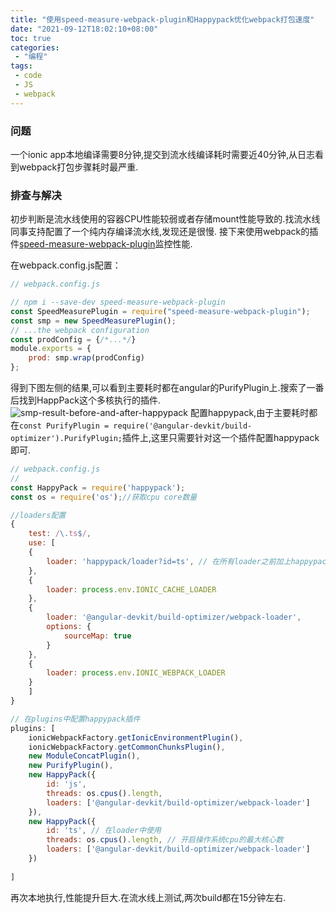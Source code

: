 ```yaml
---
title: "使用speed-measure-webpack-plugin和Happypack优化webpack打包速度"
date: "2021-09-12T18:02:10+08:00"
toc: true 
categories:
 - "编程"
tags:
 - code
 - JS
 - webpack
---
```


### 问题

一个ionic app本地编译需要8分钟,提交到流水线编译耗时需要近40分钟,从日志看到webpack打包步骤耗时最严重.

### 排查与解决

初步判断是流水线使用的容器CPU性能较弱或者存储mount性能导致的.找流水线同事支持配置了一个纯内存编译流水线,发现还是很慢.
接下来使用webpack的插件[speed-measure-webpack-plugin](https://www.npmjs.com/package/speed-measure-webpack-plugin)监控性能.

<!--more-->

在webpack.config.js配置：
```js
// webpack.config.js

// npm i --save-dev speed-measure-webpack-plugin
const SpeedMeasurePlugin = require("speed-measure-webpack-plugin");
const smp = new SpeedMeasurePlugin();
// ...the webpack configuration
const prodConfig = {/*...*/}
module.exports = {
    prod: smp.wrap(prodConfig)
};

```

得到下图左侧的结果,可以看到主要耗时都在angular的PurifyPlugin上.搜索了一番后找到HappPack这个多核执行的插件.
![smp-result-before-and-after-happypack](/py/happypack.jpg)
配置happypack,由于主要耗时都在`const PurifyPlugin = require('@angular-devkit/build-optimizer').PurifyPlugin;`插件上,这里只需要针对这一个插件配置happypack即可.

```js
// webpack.config.js
// 
const HappyPack = require('happypack');
const os = require('os');//获取cpu core数量

//loaders配置
{
    test: /\.ts$/, 
    use: [
    {
        loader: 'happypack/loader?id=ts', // 在所有loader之前加上happypack/loader,id是plugins中定义的
    },
    {
        loader: process.env.IONIC_CACHE_LOADER
    },
    {
        loader: '@angular-devkit/build-optimizer/webpack-loader',
        options: {
            sourceMap: true
        }
    },
    {
        loader: process.env.IONIC_WEBPACK_LOADER
    }
    ]
}

// 在plugins中配置happypack插件
plugins: [
    ionicWebpackFactory.getIonicEnvironmentPlugin(),
    ionicWebpackFactory.getCommonChunksPlugin(),
    new ModuleConcatPlugin(),
    new PurifyPlugin(),
    new HappyPack({
        id: 'js',
        threads: os.cpus().length,
        loaders: ['@angular-devkit/build-optimizer/webpack-loader']
    }),
    new HappyPack({
        id: 'ts', // 在loader中使用
        threads: os.cpus().length, // 开启操作系统cpu的最大核心数
        loaders: ['@angular-devkit/build-optimizer/webpack-loader']
    })
    
]
```

再次本地执行,性能提升巨大.在流水线上测试,两次build都在15分钟左右.